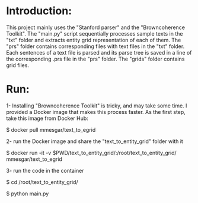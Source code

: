 # Introduction:

This project mainly uses the "Stanford parser" and the "Browncoherence Toolkit". 
The "main.py" script sequentially processes sample texts in the "txt" folder and extracts entity grid representation of each of them. 
The "prs" folder contains corresponding files with text files in the "txt" folder. 
Each sentences of a text file is parsed and its parse tree is saved in a line of the corresponding .prs file in the "prs" folder. 
The "grids" folder contains grid files.

# Run:
1- Installing "Browncoherence Toolkit" is tricky, and may take some time. 
I provided a Docker image that makes this process faster. As the first step, take this image from Docker Hub:

$ docker pull mmesgar/text_to_egrid

2- run the Docker image and share the "text_to_entity_grid" folder with it

$ docker run -it  -v  $PWD/text_to_entity_grid/:/root/text_to_entity_grid/  mmesgar/text_to_egrid

3- run the code in the container

$ cd /root/text_to_entity_grid/

$ python main.py

